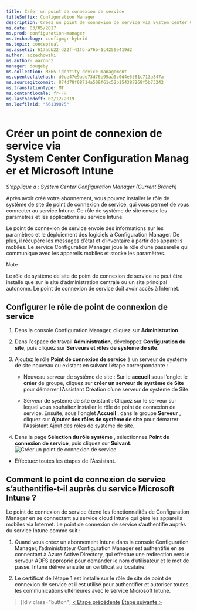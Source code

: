 ```yaml
---
title: Créer un point de connexion de service
titleSuffix: Configuration Manager
description: Créez un point de connexion de service via System Center Configuration Manager.
ms.date: 03/05/2017
ms.prod: configuration-manager
ms.technology: configmgr-hybrid
ms.topic: conceptual
ms.assetid: 617abb22-d22f-41fb-a76b-1c4259e419d2
author: aczechowski
ms.author: aaroncz
manager: dougeby
ms.collection: M365-identity-device-management
ms.openlocfilehash: d0ce47e9ade73d76e99aa5c0d4e5581c713a847a
ms.sourcegitcommit: 874d78f08714a509f61c52b154387268f5b73242
ms.translationtype: MT
ms.contentlocale: fr-FR
ms.lasthandoff: 02/12/2019
ms.locfileid: "56139025"
---
```

# <a name="create-a-service-connection-point-with-system-center-configuration-manager-and-microsoft-intune"></a>Créer un point de connexion de service via System Center Configuration Manager et Microsoft Intune

*S’applique à : System Center Configuration Manager (Current Branch)*

Après avoir créé votre abonnement, vous pouvez installer le rôle de système de site de point de connexion de service, qui vous permet de vous connecter au service Intune. Ce rôle de système de site envoie les paramètres et les applications au service Intune.

 Le point de connexion de service envoie des informations sur les paramètres et le déploiement des logiciels à Configuration Manager. De plus, il récupère les messages d’état et d’inventaire à partir des appareils mobiles. Le service Configuration Manager joue le rôle d’une passerelle qui communique avec les appareils mobiles et stocke les paramètres.

> [!NOTE]
>  Le rôle de système de site de point de connexion de service ne peut être installé que sur le site d’administration centrale ou un site principal autonome. Le point de connexion de service doit avoir accès à Internet.


## <a name="configure-the-service-connection-point-role"></a>Configurer le rôle de point de connexion de service

1.  Dans la console Configuration Manager, cliquez sur **Administration**.

2.  Dans l’espace de travail **Administration**, développez **Configuration du site**, puis cliquez sur **Serveurs et rôles de système de site**.

3.  Ajoutez le rôle **Point de connexion de service** à un serveur de système de site nouveau ou existant en suivant l’étape correspondante :

    -   Nouveau serveur de système de site : Sur le **accueil** sous l’onglet le **créer** de groupe, cliquez sur **créer un serveur de système de Site** pour démarrer l’Assistant Création d’une serveur de système de Site.

    -   Serveur de système de site existant : Cliquez sur le serveur sur lequel vous souhaitez installer le rôle de point de connexion de service. Ensuite, sous l'onglet **Accueil** , dans le groupe **Serveur** , cliquez sur **Ajouter des rôles de système de site** pour démarrer l'Assistant Ajout des rôles de système de site.

4.  Dans la page **Sélection du rôle système** , sélectionnez **Point de connexion de service**, puis cliquez sur **Suivant**.
![Créer un point de connexion de service](../media/mdm-service-connection-point.png)

* Effectuez toutes les étapes de l'Assistant.

## <a name="how-does-the-service-connection-point-authenticate-with-the-microsoft-intune-service"></a>Comment le point de connexion de service s’authentifie-t-il auprès du service Microsoft Intune ?
 Le point de connexion de service étend les fonctionnalités de Configuration Manager en se connectant au service cloud Intune qui gère les appareils mobiles via Internet. Le point de connexion de service s’authentifie auprès du service Intune comme suit :

1.  Quand vous créez un abonnement Intune dans la console Configuration Manager, l’administrateur Configuration Manager est authentifié en se connectant à Azure Active Directory, qui effectue une redirection vers le serveur ADFS approprié pour demander le nom d’utilisateur et le mot de passe. Intune délivre ensuite un certificat au locataire.

2.  Le certificat de l’étape 1 est installé sur le rôle de site de point de connexion de service et il est utilisé pour authentifier et autoriser toutes les communications ultérieures avec le service Microsoft Intune.

> [!div class="button"]
> [< Étape précédente](terms-and-conditions.md) [Étape suivante >](enable-platform-enrollment.md)
